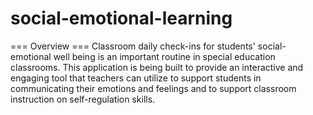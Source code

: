 # social-emotional-learning

=== Overview ===
Classroom daily check-ins for students' social-emotional well being is an important routine in special education classrooms. This application is being built to provide an interactive and engaging tool that teachers can utilize to support students in communicating their emotions and feelings and to support classroom instruction on self-regulation skills.
